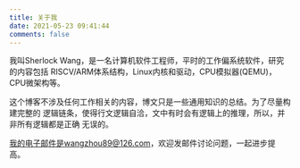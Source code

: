```yaml
---
title: 关于我
date: 2021-05-23 09:41:44
comments: false
---
```


我叫Sherlock Wang，是一名计算机软件工程师，平时的工作偏系统软件，研究的内容包括
RISCV/ARM体系结构，Linux内核和驱动，CPU模拟器(QEMU)，CPU微架构等。

这个博客不涉及任何工作相关的内容，博文只是一些通用知识的总结。为了尽量构建完整的
逻辑链条，使得行文逻辑自洽，文中有时会有逻辑上的推理，所以，并非所有逻辑都是正确
无误的。

我的电子邮件是wangzhou89@126.com，欢迎发邮件讨论问题，一起进步提高。
